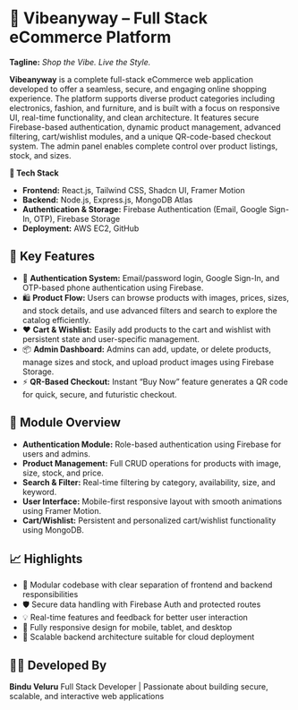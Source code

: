 

# 🛒 Vibeanyway – Full Stack eCommerce Platform

**Tagline:** *Shop the Vibe. Live the Style.*

**Vibeanyway** is a complete full-stack eCommerce web application developed to offer a seamless, secure, and engaging online shopping experience. The platform supports diverse product categories including electronics, fashion, and furniture, and is built with a focus on responsive UI, real-time functionality, and clean architecture. It features secure Firebase-based authentication, dynamic product management, advanced filtering, cart/wishlist modules, and a unique QR-code-based checkout system. The admin panel enables complete control over product listings, stock, and sizes.



 **🔧 Tech Stack**
* **Frontend:** React.js, Tailwind CSS, Shadcn UI, Framer Motion
* **Backend:** Node.js, Express.js, MongoDB Atlas
* **Authentication & Storage:** Firebase Authentication (Email, Google Sign-In, OTP), Firebase Storage
* **Deployment:** AWS EC2, GitHub

## 🚀 Key Features

* 🔐 **Authentication System:** Email/password login, Google Sign-In, and OTP-based phone authentication using Firebase.
* 🛍️ **Product Flow:** Users can browse products with images, prices, sizes, and stock details, and use advanced filters and search to explore the catalog efficiently.
* ❤️ **Cart & Wishlist:** Easily add products to the cart and wishlist with persistent state and user-specific management.
* 📦 **Admin Dashboard:** Admins can add, update, or delete products, manage sizes and stock, and upload product images using Firebase Storage.
* ⚡ **QR-Based Checkout:** Instant “Buy Now” feature generates a QR code for quick, secure, and futuristic checkout.



## 📌 Module Overview

* **Authentication Module:** Role-based authentication using Firebase for users and admins.
* **Product Management:** Full CRUD operations for products with image, size, stock, and price.
* **Search & Filter:** Real-time filtering by category, availability, size, and keyword.
* **User Interface:** Mobile-first responsive layout with smooth animations using Framer Motion.
* **Cart/Wishlist:** Persistent and personalized cart/wishlist functionality using MongoDB.

## 📈 Highlights

* 🧩 Modular codebase with clear separation of frontend and backend responsibilities
* 🛡️ Secure data handling with Firebase Auth and protected routes
* 💡 Real-time features and feedback for better user interaction
* 📱 Fully responsive design for mobile, tablet, and desktop
* 🔄 Scalable backend architecture suitable for cloud deployment


## 👨‍💻 Developed By

**Bindu Veluru**
Full Stack Developer | Passionate about building secure, scalable, and interactive web applications


